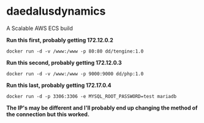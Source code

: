 # daedalusdynamics
A Scalable AWS ECS build<p>
<b> Run this first, probably getting 172.12.0.2</b><p>
`docker run -d -v /www:/www -p 80:80 dd/tengine:1.0`<p>
<b> Run this second, probably getting 172.12.0.3</b><p>
`docker run -d -v /www:/www -p 9000:9000 dd/php:1.0`<p>
<b> Run this last, probably getting 172.17.0.4</b><p>
`docker run -d -p 3306:3306 -e MYSQL_ROOT_PASSWORD=test mariadb`<p>
<p>
<p>
<b> The IP's may be different and I'll probably end up changing the method of the connection but this worked.</b><p>
